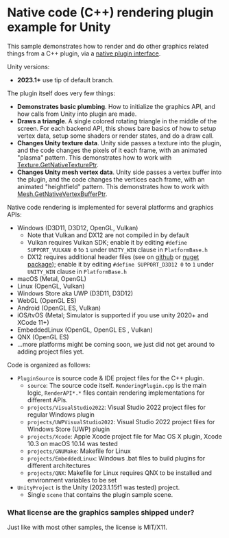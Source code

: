 # Native code (C++) rendering plugin example for Unity

This sample demonstrates how to render and do other graphics related things from a C++ plugin, via a
[native plugin interface](http://docs.unity3d.com/Manual/NativePluginInterface.html).

Unity versions:

* **2023.1+** use tip of default branch.

The plugin itself does very few things:

* **Demonstrates basic plumbing**. How to initialize the graphics API, and how calls from Unity into plugin are made.
* **Draws a triangle**. A single colored rotating triangle in the middle of the screen. For each backend API, this shows bare basics of how to setup vertex data, setup
  some shaders or render states, and do a draw call.
* **Changes Unity texture data**. Unity side passes a texture into the plugin, and the code changes the pixels of it each frame, with an animated "plasma" pattern. This
  demonstrates how to work with [Texture.GetNativeTexturePtr](https://docs.unity3d.com/ScriptReference/Texture.GetNativeTexturePtr.html).
* **Changes Unity mesh vertex data**. Unity side passes a vertex buffer into the plugin, and the code changes the vertices each frame, with an animated "heightfield" pattern. This
  demonstrates how to work with [Mesh.GetNativeVertexBufferPtr](https://docs.unity3d.com/ScriptReference/Mesh.GetNativeVertexBufferPtr.html).


Native code rendering is implemented for several platforms and graphics APIs:

* Windows (D3D11, D3D12, OpenGL, Vulkan)
	* Note that Vulkan and DX12 are not compiled in by default
	* Vulkan requires Vulkan SDK; enable it by editing `#define SUPPORT_VULKAN 0`
	to `1` under `UNITY_WIN` clause in `PlatformBase.h`
	* DX12 requires additional header files (see on [github](https://github.com/microsoft/DirectX-Headers) or [nuget package](https://www.nuget.org/packages/Microsoft.Direct3D.D3D12/1.4.10)); enable it by editing `#define SUPPORT_D3D12 0` to `1` under `UNITY_WIN` clause in `PlatformBase.h`
* macOS (Metal, OpenGL)
* Linux (OpenGL, Vulkan)
* Windows Store aka UWP (D3D11, D3D12)
* WebGL (OpenGL ES)
* Android (OpenGL ES, Vulkan)
* iOS/tvOS (Metal; Simulator is supported if you use unity 2020+ and XCode 11+)
* EmbeddedLinux (OpenGL, OpenGL ES , Vulkan)
* QNX (OpenGL ES)
* ...more platforms might be coming soon, we just did not get around to adding project files yet.

Code is organized as follows:

* `PluginSource` is source code & IDE project files for the C++ plugin.
 	* `source`: The source code itself. `RenderingPlugin.cpp` is the main logic, `RenderAPI*.*` files contain rendering implementations for different APIs.
	* `projects/VisualStudio2022`: Visual Studio 2022 project files for regular Windows plugin
	* `projects/UWPVisualStudio2022`: Visual Studio 2022 project files for Windows Store (UWP) plugin
	* `projects/Xcode`: Apple Xcode project file for Mac OS X plugin, Xcode 10.3 on macOS 10.14 was tested
	* `projects/GNUMake`: Makefile for Linux
	* `projects/EmbeddedLinux`: Windows .bat files to build plugins for different architectures
	* `projects/QNX`: Makefile for Linux requires QNX to be installed and environment variables to be set
* `UnityProject` is the Unity (2023.1.15f1 was tested) project.
	* Single `scene` that contains the plugin sample scene.


### What license are the graphics samples shipped under?

Just like with most other samples, the license is MIT/X11.
